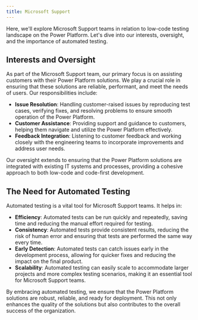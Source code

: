 ```yaml
---
title: Microsoft Support
---
```


Here, we'll explore Microsoft Support teams in relation to low-code testing landscape on the Power Platform. Let's dive into our interests, oversight, and the importance of automated testing.

## Interests and Oversight

As part of the Microsoft Support team, our primary focus is on assisting customers with their Power Platform solutions. We play a crucial role in ensuring that these solutions are reliable, performant, and meet the needs of users. Our responsibilities include:

- **Issue Resolution**: Handling customer-raised issues by reproducing test cases, verifying fixes, and resolving problems to ensure smooth operation of the Power Platform.
- **Customer Assistance**: Providing support and guidance to customers, helping them navigate and utilize the Power Platform effectively.
- **Feedback Integration**: Listening to customer feedback and working closely with the engineering teams to incorporate improvements and address user needs.

Our oversight extends to ensuring that the Power Platform solutions are integrated with existing IT systems and processes, providing a cohesive approach to both low-code and code-first development.

## The Need for Automated Testing

Automated testing is a vital tool for Microsoft Support teams. It helps in:

- **Efficiency**: Automated tests can be run quickly and repeatedly, saving time and reducing the manual effort required for testing.
- **Consistency**: Automated tests provide consistent results, reducing the risk of human error and ensuring that tests are performed the same way every time.
- **Early Detection**: Automated tests can catch issues early in the development process, allowing for quicker fixes and reducing the impact on the final product.
- **Scalability**: Automated testing can easily scale to accommodate larger projects and more complex testing scenarios, making it an essential tool for Microsoft Support teams.

By embracing automated testing, we ensure that the Power Platform solutions are robust, reliable, and ready for deployment. This not only enhances the quality of the solutions but also contributes to the overall success of the organization.